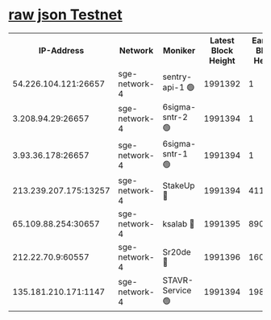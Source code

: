 
[raw json Testnet](https://rpc-check.sget.stavr.tech/sget/rpc-sget-result.json)
=


<table><tr><th>IP-Address</th><th>Network</th><th>Moniker</th><th>Latest Block Height</th><th>Earliest Block Height</th><th>Catching Up</th><th>Tx Index</th><th>Voting Power</th><th>Scan Time</th></tr><tr><td>54.226.104.121:26657</td><td>sge-network-4</td><td>sentry-api-1 🟢</td><td>1991392</td><td>1</td><td>False</td><td>on</td><td>0</td><td>2024-03-13T15:34:40.169697007UTC</td></tr><tr><td>3.208.94.29:26657</td><td>sge-network-4</td><td>6sigma-sntr-2 🟢</td><td>1991394</td><td>1</td><td>False</td><td>on</td><td>0</td><td>2024-03-13T15:34:51.423028214UTC</td></tr><tr><td>3.93.36.178:26657</td><td>sge-network-4</td><td>6sigma-sntr-1 🟢</td><td>1991394</td><td>1</td><td>False</td><td>on</td><td>0</td><td>2024-03-13T15:34:54.068606892UTC</td></tr><tr><td>213.239.207.175:13257</td><td>sge-network-4</td><td>StakeUp 🔴</td><td>1991394</td><td>411001</td><td>False</td><td>off</td><td>100</td><td>2024-03-13T15:34:48.526513165UTC</td></tr><tr><td>65.109.88.254:30657</td><td>sge-network-4</td><td>ksalab 🔴</td><td>1991395</td><td>890001</td><td>False</td><td>on</td><td>3166</td><td>2024-03-13T15:34:58.442123522UTC</td></tr><tr><td>212.22.70.9:60557</td><td>sge-network-4</td><td>Sr20de 🔴</td><td>1991396</td><td>1608978</td><td>False</td><td>on</td><td>104</td><td>2024-03-13T15:35:00.871541957UTC</td></tr><tr><td>135.181.210.171:1147</td><td>sge-network-4</td><td>STAVR-Service 🟢</td><td>1991394</td><td>1988001</td><td>False</td><td>on</td><td>0</td><td>2024-03-13T15:34:48.825452111UTC</td></tr></table>

